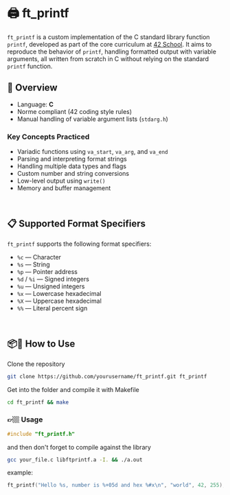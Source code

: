 # 🖨️ ft_printf

`ft_printf` is a custom implementation of the C standard library function `printf`, developed as part of the core curriculum at [42 School](https://42.fr/en/homepage/).
It aims to reproduce the behavior of `printf`, handling formatted output with variable arguments, all written from scratch in C without relying on the standard `printf` function.


## 🔧 Overview
- Language: **C**  
- Norme compliant (42 coding style rules)  
- Manual handling of variable argument lists (`stdarg.h`)

### Key Concepts Practiced
- Variadic functions using `va_start`, `va_arg`, and `va_end`  
- Parsing and interpreting format strings  
- Handling multiple data types and flags  
- Custom number and string conversions  
- Low-level output using `write()`  
- Memory and buffer management

<br>

## 📋 Supported Format Specifiers
`ft_printf` supports the following format specifiers:
- `%c` — Character  
- `%s` — String  
- `%p` — Pointer address  
- `%d` / `%i` — Signed integers  
- `%u` — Unsigned integers  
- `%x` — Lowercase hexadecimal  
- `%X` — Uppercase hexadecimal  
- `%%` — Literal percent sign

<br>

## 📦🚀 How to Use
Clone the repository
```bash
git clone https://github.com/yourusername/ft_printf.git ft_printf
```
Get into the folder and compile it with Makefile
```bash
cd ft_printf && make
```

### 👉🏼 Usage
```C
#include "ft_printf.h"
```
and then don't forget to compile against the library
```Bash
gcc your_file.c libftprintf.a -I. && ./a.out
```
example:
```C
ft_printf("Hello %s, number is %+05d and hex %#x\n", "world", 42, 255);
```
